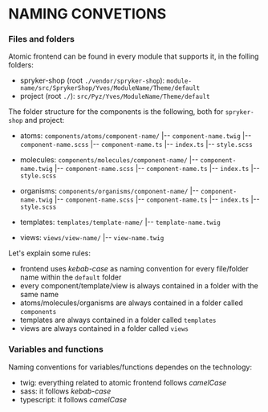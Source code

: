 # NAMING CONVETIONS

### Files and folders

Atomic frontend can be found in every module that supports it, in the folling folders:

- spryker-shop (root `./vendor/spryker-shop`): `module-name/src/SprykerShop/Yves/ModuleName/Theme/default`
- project (root `./`): `src/Pyz/Yves/ModuleName/Theme/default`

The folder structure for the components is the following, both for `spryker-shop` and project:

- atoms:
    `components/atoms/component-name/`
    |-- `component-name.twig`
    |-- `component-name.scss`
    |-- `component-name.ts`
    |-- `index.ts`
    |-- `style.scss`

- molecules:
    `components/molecules/component-name/`
    |-- `component-name.twig`
    |-- `component-name.scss`
    |-- `component-name.ts`
    |-- `index.ts`
    |-- `style.scss`

- organisms:
    `components/organisms/component-name/`
    |-- `component-name.twig`
    |-- `component-name.scss`
    |-- `component-name.ts`
    |-- `index.ts`
    |-- `style.scss`

- templates:
    `templates/template-name/`
    |-- `template-name.twig`

- views:
    `views/view-name/`
    |-- `view-name.twig`

Let's explain some rules:

- frontend uses *kebab-case* as naming convention for every file/folder name within the `default` folder
- every component/template/view is always contained in a folder with the same name
- atoms/molecules/organisms are always contained in a folder called `components`
- templates are always contained in a folder called `templates`
- views are always contained in a folder called `views`

### Variables and functions

Naming conventions for variables/functions dependes on the technology:

- twig: everything related to atomic frontend follows *camelCase*
- sass: it follows *kebab-case*
- typescript: it follows *camelCase*
